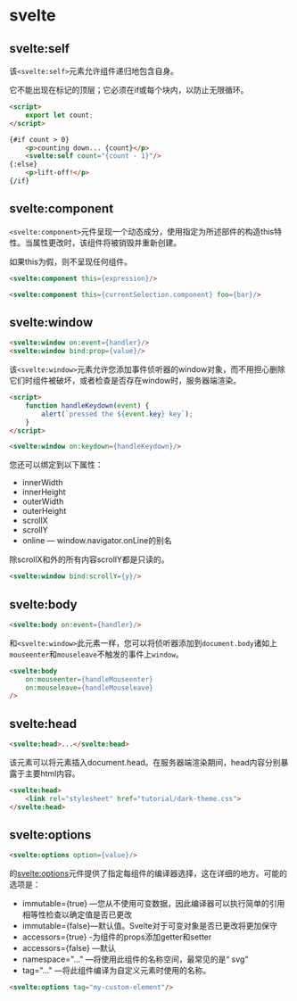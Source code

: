# svelte

## svelte:self

该`<svelte:self>`元素允许组件递归地包含自身。

它不能出现在标记的顶层；它必须在if或每个块内，以防止无限循环。

```html
<script>
	export let count;
</script>

{#if count > 0}
	<p>counting down... {count}</p>
	<svelte:self count="{count - 1}"/>
{:else}
	<p>lift-off!</p>
{/if}
```

## svelte:component

`<svelte:component>`元件呈现一个动态成分，使用指定为所述部件的构造this特性。当属性更改时，该组件将被销毁并重新创建。

如果this为假，则不呈现任何组件。

```html
<svelte:component this={expression}/>

<svelte:component this={currentSelection.component} foo={bar}/>
```

## svelte:window

```html
<svelte:window on:event={handler}/>
<svelte:window bind:prop={value}/>
```

该`<svelte:window>`元素允许您添加事件侦听器的window对象，而不用担心删除它们时组件被破坏，或者检查是否存在window时，服务器端渲染。

```html
<script>
	function handleKeydown(event) {
		alert(`pressed the ${event.key} key`);
	}
</script>

<svelte:window on:keydown={handleKeydown}/>
```

您还可以绑定到以下属性：

- innerWidth
- innerHeight
- outerWidth
- outerHeight
- scrollX
- scrollY
- online — window.navigator.onLine的别名
  
除scrollX和外的所有内容scrollY都是只读的。

```html
<svelte:window bind:scrollY={y}/>
```

## svelte:body

```html
<svelte:body on:event={handler}/>
```

和`<svelte:window>`此元素一样，您可以将侦听器添加到`document.body`诸如上`mouseenter`和`mouseleave`不触发的事件上`window`。

```html
<svelte:body
	on:mouseenter={handleMouseenter}
	on:mouseleave={handleMouseleave}
/>
```

## svelte:head

```html
<svelte:head>...</svelte:head>
```

该元素可以将元素插入document.head。在服务器端渲染期间，head内容分别暴露于主要html内容。

```html
<svelte:head>
	<link rel="stylesheet" href="tutorial/dark-theme.css">
</svelte:head>
```

## svelte:options

```html
<svelte:options option={value}/>
```

的<svelte:options>元件提供了指定每组件的编译器选择，这在详细的地方。可能的选项是：

- immutable={true} —您从不使用可变数据，因此编译器可以执行简单的引用相等性检查以确定值是否已更改
- immutable={false}—默认值。Svelte对于可变对象是否已更改将更加保守
- accessors={true} -为组件的props添加getter和setter
- accessors={false} —默认
- namespace="..." —将使用此组件的名称空间，最常见的是“ svg”
- tag="..." —将此组件编译为自定义元素时使用的名称。

```html
<svelte:options tag="my-custom-element"/>
```
